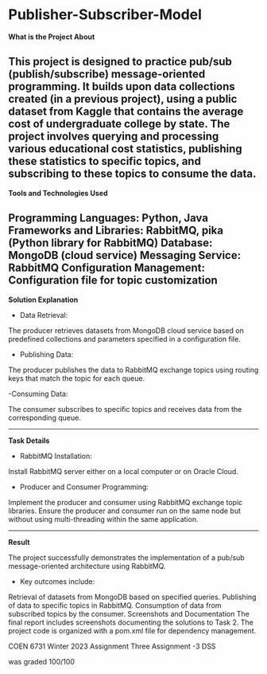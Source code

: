 # Publisher-Subscriber-Model


**What is the Project About**

This project is designed to practice pub/sub (publish/subscribe) message-oriented programming. It builds upon data collections created (in a previous project), using a public dataset from Kaggle that contains the average cost of undergraduate college by state. The project involves querying and processing various educational cost statistics, publishing these statistics to specific topics, and subscribing to these topics to consume the data.
-------------------------------------------------------------------------------------------------------------------------------------------------------------------------------
**Tools and Technologies Used**

Programming Languages: Python, Java
Frameworks and Libraries: RabbitMQ, pika (Python library for RabbitMQ)
Database: MongoDB (cloud service)
Messaging Service: RabbitMQ
Configuration Management: Configuration file for topic customization
-------------------------------------------------------------------------------------------------------------------------------------------------------------------------------
**Solution Explanation**

- Data Retrieval:

The producer retrieves datasets from MongoDB cloud service based on predefined collections and parameters specified in a configuration file.

- Publishing Data:

The producer publishes the data to RabbitMQ exchange topics using routing keys that match the topic for each queue.

-Consuming Data:

The consumer subscribes to specific topics and receives data from the corresponding queue.

-------------------------------------------------------------------------------------------------------------------------------------------------------------------------------
**Task Details**

- RabbitMQ Installation:

Install RabbitMQ server either on a local computer or on Oracle Cloud.

- Producer and Consumer Programming:

Implement the producer and consumer using RabbitMQ exchange topic libraries. Ensure the producer and consumer run on the same node but without using multi-threading within the same application.

-------------------------------------------------------------------------------------------------------------------------------------------------------------------------------

**Result**

The project successfully demonstrates the implementation of a pub/sub message-oriented architecture using RabbitMQ. 

- Key outcomes include:

Retrieval of datasets from MongoDB based on specified queries.
Publishing of data to specific topics in RabbitMQ.
Consumption of data from subscribed topics by the consumer.
Screenshots and Documentation
The final report includes screenshots documenting the solutions to Task 2.
The project code is organized with a pom.xml file for dependency management.





COEN 6731 Winter 2023 Assignment Three
Assignment -3 DSS

was graded 100/100 
